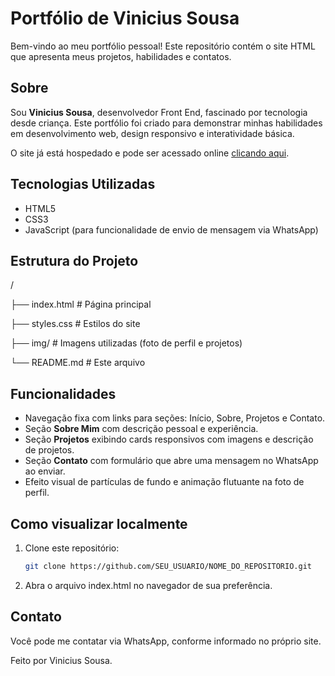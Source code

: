 # Portfólio de Vinicius Sousa

Bem-vindo ao meu portfólio pessoal! Este repositório contém o site HTML que apresenta meus projetos, habilidades e contatos.

## Sobre

Sou **Vinicius Sousa**, desenvolvedor Front End, fascinado por tecnologia desde criança. Este portfólio foi criado para demonstrar minhas habilidades em desenvolvimento web, design responsivo e interatividade básica.

O site já está hospedado e pode ser acessado online [clicando aqui](https://viniciussoaresdesous1756593499097.0531865.meusitehostgator.com.br).

## Tecnologias Utilizadas

- HTML5  
- CSS3  
- JavaScript (para funcionalidade de envio de mensagem via WhatsApp)  

## Estrutura do Projeto

/

├── index.html   # Página principal

├── styles.css   # Estilos do site

├── img/         # Imagens utilizadas (foto de perfil e projetos)

└── README.md    # Este arquivo

## Funcionalidades

- Navegação fixa com links para seções: Início, Sobre, Projetos e Contato.  
- Seção **Sobre Mim** com descrição pessoal e experiência.  
- Seção **Projetos** exibindo cards responsivos com imagens e descrição de projetos.  
- Seção **Contato** com formulário que abre uma mensagem no WhatsApp ao enviar.  
- Efeito visual de partículas de fundo e animação flutuante na foto de perfil.  

## Como visualizar localmente

1. Clone este repositório:  
   ```bash
   git clone https://github.com/SEU_USUARIO/NOME_DO_REPOSITORIO.git

2. Abra o arquivo index.html no navegador de sua preferência.

## Contato

Você pode me contatar via WhatsApp, conforme informado no próprio site.

Feito por Vinicius Sousa.
